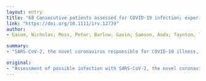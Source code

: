 ```yaml
---
layout: entry
title: "68 Consecutive patients assessed for COVID-19 infection; experience from a UK regional infectious disease unit"
link: "https://doi.org/10.1111/irv.12739"
author:
- Easom, Nicholas; Moss, Peter; Barlow, Gavin; Samson, Anda; Taynton, Thomas; Adams, Kate; Ivan, Monica; Burns, Phillipa; Gajee, Kavitha; Eastick, Kirstine; Lillie, Patrick J.

summary:
- "SARS-CoV-2, the novel coronavirus responsible for COVID-19 illness, has been a major activity of infection services since the first reports of cases in December 2019. Patients assessed were aged from 0-76 years, 36/68 were female. Peaks of clinical assessments coincided with updates to the case definition for suspected COV-19. Most patients had mild illness, which did not require clinical intervention."

original:
- "Assessment of possible infection with SARS-CoV-2, the novel coronavirus responsible for COVID-19 illness, has been a major activity of infection services since the first reports of cases in December 2019. We report a series of 68 patients assessed at a Regional Infection Unit in the UK. METHODS: Between the 29(th) Jan 2020 - 24(th) Feb 2020 demographic, clinical, epidemiological and laboratory data were collected. We compared clinical features between patients not requiring admission for clinical reasons or antimicrobials with those assessed as needing either admission or antimicrobial treatment. RESULTS: Patients assessed were aged from 0-76 years, 36/68 were female. Peaks of clinical assessments coincided with updates to the case definition for suspected COVID-19. Microbiological diagnoses included SARS-CoV-2, Mycoplasma pneumonia, influenza A, non SARS/MERS coronaviruses and rhinovirus/enterovirus. 9/68 received antimicrobials, 15/68 were admitted, 5 due to inability to self-isolate. Patients requiring admission on clinical grounds or antimicrobials (14/68) were more likely to have fever or raised respiratory rate compared to those not requiring admission or antimicrobials. CONCLUSIONS: The majority of patients had mild illness, which did not require clinical intervention. This finding supports a community testing approach, supported by clinicians able to review more unwell patients. Extensions of the epidemiological criteria for the case definition of suspected COVID-19 lead to increased screening intensity, strategies must be in place to accommodate this in time for forthcoming changes as the epidemic develops."
---
```


